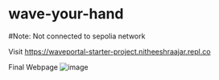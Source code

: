 # wave-your-hand

#Note: Not connected to sepolia network

Visit https://waveportal-starter-project.nitheeshraajar.repl.co


Final Webpage
![image](https://user-images.githubusercontent.com/100791797/194888808-468d0c82-504e-4b6b-ac20-1bf77bb8fe04.png)



